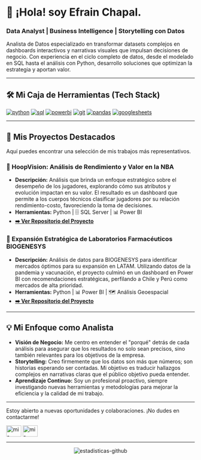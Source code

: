# 👋 ¡Hola! soy Efrain Chapal.
### Data Analyst | Business Intelligence | Storytelling con Datos

Analista de Datos especializado en transformar datasets complejos en dashboards interactivos y narrativas visuales que impulsan decisiones de negocio. Con experiencia en el ciclo completo de datos, desde el modelado en SQL hasta el análisis con Python, desarrollo soluciones que optimizan la estrategia y aportan valor.

---

## 🛠️ Mi Caja de Herramientas (Tech Stack)

<p align="left"> 
  <a href="https://www.python.org" target="_blank"> <img src="https://img.shields.io/badge/Python-3776AB?style=for-the-badge&logo=python&logoColor=white" alt="python" /></a>
  <a href="https://www.mysql.com/" target="_blank"> <img src="https://img.shields.io/badge/SQL-025E8C?style=for-the-badge&logo=microsoftsqlserver&logoColor=white" alt="sql" /></a>
  <a href="https://powerbi.microsoft.com/" target="_blank"> <img src="https://img.shields.io/badge/PowerBI-F2C811?style=for-the-badge&logo=powerbi&logoColor=black" alt="powerbi" /></a>
  <a href="https://git-scm.com/" target="_blank"> <img src="https://img.shields.io/badge/GIT-E84D31?style=for-the-badge&logo=git&logoColor=white" alt="git" /></a>
  <a href="https://www.anaconda.com/" target="_blank"> <img src="https://img.shields.io/badge/Pandas-150458?style=for-the-badge&logo=pandas&logoColor=white" alt="pandas" /></a>
  <a href="https://www.google.com/sheets/about/" target="_blank"> <img src="https://img.shields.io/badge/Google%20Sheets-34A853?style=for-the-badge&logo=googlesheets&logoColor=white" alt="googlesheets" /></a>
</p>

---

## 🚀 Mis Proyectos Destacados

Aquí puedes encontrar una selección de mis trabajos más representativos.

### 🏀 HoopVision: Análisis de Rendimiento y Valor en la NBA
- **Descripción:** Análisis que brinda un enfoque estratégico sobre el desempeño de los jugadores, explorando cómo sus atributos y evolución impactan en su valor. El resultado es un dashboard que permite a los cuerpos técnicos clasificar jugadores por su relación rendimiento-costo, favoreciendo la toma de decisiones.
- **Herramientas:** Python | 🗄️ SQL Server | 📊 Power BI
- **[➡️ Ver Repositorio del Proyecto](https://github.com/efrainchapal/hoopvision-nba-analytics)**

### 🔬 Expansión Estratégica de Laboratorios Farmacéuticos BIOGENESYS
- **Descripción:** Análisis de datos para BIOGENESYS para identificar mercados óptimos para su expansión en LATAM. Utilizando datos de la pandemia y vacunación, el proyecto culminó en un dashboard en Power BI con recomendaciones estratégicas, perfilando a Chile y Perú como mercados de alta prioridad.
- **Herramientas:** Python | 📊 Power BI | 🗺️ Análisis Geoespacial
- **[➡️ Ver Repositorio del Proyecto](https://github.com/efrainchapal/biogenesys-strategy)**

---

## 💡 Mi Enfoque como Analista

- **Visión de Negocio:** Me centro en entender el "porqué" detrás de cada análisis para asegurar que los resultados no solo sean precisos, sino también relevantes para los objetivos de la empresa.
- **Storytelling:** Creo firmemente que los datos son más que números; son historias esperando ser contadas. Mi objetivo es traducir hallazgos complejos en narrativas claras que el público objetivo pueda entender.
- **Aprendizaje Continuo:** Soy un profesional proactivo, siempre investigando nuevas herramientas y metodologías para mejorar la eficiencia y la calidad de mi trabajo.

---

Estoy abierto a nuevas oportunidades y colaboraciones. ¡No dudes en contactarme!

<p align="left">
<a href="https://linkedin.com/in/[tu-usuario-linkedin]" target="blank"><img align="center" src="https://raw.githubusercontent.com/rahuldkjain/github-profile-readme-generator/master/src/images/icons/Social/linked-in-alt.svg" alt="mi-linkedin" height="30" width="40" /></a>
<a href="mailto:[tu.email@ejemplo.com]" target="blank"><img align="center" src="https://raw.githubusercontent.com/rahuldkjain/github-profile-readme-generator/master/src/images/icons/Social/google.svg" alt="mi-email" height="30" width="40" /></a>
</p>

---
<p align="center">
  <img src="https://github-readme-stats.vercel.app/api?username=[efrainchapal]&show_icons=true&locale=es&theme=radical" alt="estadisticas-github" />
</p>
